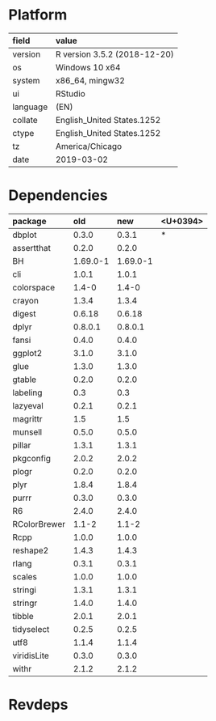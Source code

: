 # Platform

|field    |value                        |
|:--------|:----------------------------|
|version  |R version 3.5.2 (2018-12-20) |
|os       |Windows 10 x64               |
|system   |x86_64, mingw32              |
|ui       |RStudio                      |
|language |(EN)                         |
|collate  |English_United States.1252   |
|ctype    |English_United States.1252   |
|tz       |America/Chicago              |
|date     |2019-03-02                   |

# Dependencies

|package      |old      |new      |<U+0394>  |
|:------------|:--------|:--------|:--|
|dbplot       |0.3.0    |0.3.1    |*  |
|assertthat   |0.2.0    |0.2.0    |   |
|BH           |1.69.0-1 |1.69.0-1 |   |
|cli          |1.0.1    |1.0.1    |   |
|colorspace   |1.4-0    |1.4-0    |   |
|crayon       |1.3.4    |1.3.4    |   |
|digest       |0.6.18   |0.6.18   |   |
|dplyr        |0.8.0.1  |0.8.0.1  |   |
|fansi        |0.4.0    |0.4.0    |   |
|ggplot2      |3.1.0    |3.1.0    |   |
|glue         |1.3.0    |1.3.0    |   |
|gtable       |0.2.0    |0.2.0    |   |
|labeling     |0.3      |0.3      |   |
|lazyeval     |0.2.1    |0.2.1    |   |
|magrittr     |1.5      |1.5      |   |
|munsell      |0.5.0    |0.5.0    |   |
|pillar       |1.3.1    |1.3.1    |   |
|pkgconfig    |2.0.2    |2.0.2    |   |
|plogr        |0.2.0    |0.2.0    |   |
|plyr         |1.8.4    |1.8.4    |   |
|purrr        |0.3.0    |0.3.0    |   |
|R6           |2.4.0    |2.4.0    |   |
|RColorBrewer |1.1-2    |1.1-2    |   |
|Rcpp         |1.0.0    |1.0.0    |   |
|reshape2     |1.4.3    |1.4.3    |   |
|rlang        |0.3.1    |0.3.1    |   |
|scales       |1.0.0    |1.0.0    |   |
|stringi      |1.3.1    |1.3.1    |   |
|stringr      |1.4.0    |1.4.0    |   |
|tibble       |2.0.1    |2.0.1    |   |
|tidyselect   |0.2.5    |0.2.5    |   |
|utf8         |1.1.4    |1.1.4    |   |
|viridisLite  |0.3.0    |0.3.0    |   |
|withr        |2.1.2    |2.1.2    |   |

# Revdeps

